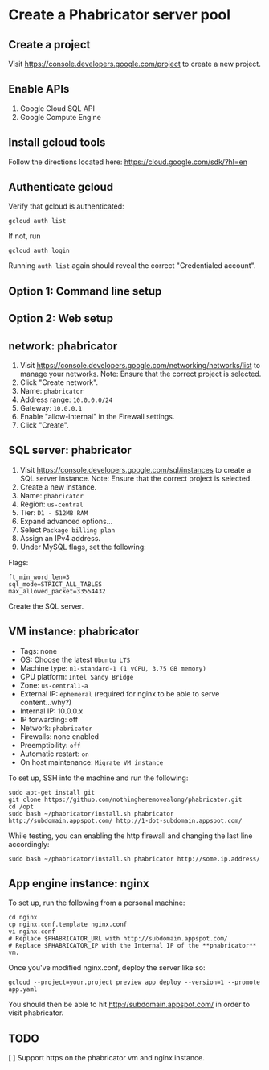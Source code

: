 # Create a Phabricator server pool

## Create a project

Visit https://console.developers.google.com/project to create a new project.

## Enable APIs

1. Google Cloud SQL API
1. Google Compute Engine

## Install gcloud tools

Follow the directions located here: https://cloud.google.com/sdk/?hl=en

## Authenticate gcloud

Verify that gcloud is authenticated:

    gcloud auth list

If not, run

    gcloud auth login

Running `auth list` again should reveal the correct "Credentialed account".

## Option 1: Command line setup

## Option 2: Web setup

## network: phabricator

1. Visit https://console.developers.google.com/networking/networks/list to manage your networks.
   Note: Ensure that the correct project is selected.
1. Click "Create network".
1. Name: `phabricator`
1. Address range: `10.0.0.0/24`
1. Gateway: `10.0.0.1`
1. Enable "allow-internal" in the Firewall settings.
1. Click "Create".

## SQL server: phabricator

1. Visit https://console.developers.google.com/sql/instances to create a SQL server instance.
   Note: Ensure that the correct project is selected.
1. Create a new instance.
1. Name: `phabricator`
1. Region: `us-central`
1. Tier: `D1 - 512MB RAM`
1. Expand advanced options...
1. Select `Package billing plan`
1. Assign an IPv4 address.
1. Under MySQL flags, set the following:

Flags:

    ft_min_word_len=3
    sql_mode=STRICT_ALL_TABLES
    max_allowed_packet=33554432

Create the SQL server.

## VM instance: phabricator

- Tags: none
- OS: Choose the latest `Ubuntu LTS`
- Machine type: `n1-standard-1 (1 vCPU, 3.75 GB memory)`
- CPU platform: `Intel Sandy Bridge`
- Zone: `us-central1-a`
- External IP: `ephemeral` (required for nginx to be able to serve content...why?)
- Internal IP: 10.0.0.x
- IP forwarding: off
- Network: `phabricator`
- Firewalls: none enabled
- Preemptibility: `off`
- Automatic restart: `on`
- On host maintenance: `Migrate VM instance`

To set up, SSH into the machine and run the following:

    sudo apt-get install git
    git clone https://github.com/nothingheremovealong/phabricator.git
    cd /opt
    sudo bash ~/phabricator/install.sh phabricator http://subdomain.appspot.com/ http://1-dot-subdomain.appspot.com/

While testing, you can enabling the http firewall and changing the last line accordingly:

    sudo bash ~/phabricator/install.sh phabricator http://some.ip.address/

## App engine instance: nginx

To set up, run the following from a personal machine:

    cd nginx
    cp nginx.conf.template nginx.conf
    vi nginx.conf
    # Replace $PHABRICATOR_URL with http://subdomain.appspot.com/
    # Replace $PHABRICATOR_IP with the Internal IP of the **phabricator** vm.

Once you've modified nginx.conf, deploy the server like so:

    gcloud --project=your.project preview app deploy --version=1 --promote app.yaml

You should then be able to hit http://subdomain.appspot.com/ in order to visit phabricator.


## TODO

[ ] Support https on the phabricator vm and nginx instance.
